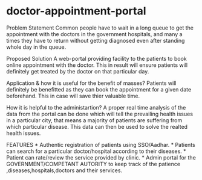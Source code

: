 # doctor-appointment-portal

Problem Statement
      Common people have to wait in a long queue to get the appointment with the doctors in the government hospitals, and many a times they have to return without getting diagnosed even after standing whole day in the queue.
      
 Proposed Solution
      A web-portal providing facility to the patients to book online appointment with the doctor. This in result will ensure patients will definitely get treated by the doctor on that particular day.

 Application & how it is useful for the benefit of masses?
      Patients will definitely be benefitted as they can book the appointment for a given date beforehand. This in case will save thier valuable time.
      
 How it is helpful to the administartion?
      A proper real time analysis of the data from the portal can be done which will tell the prevailing health issues in a particular city, that means a majority of patients are suffering from which particular disease. This data can then be used to solve the realted health issues. 
      
 FEATURES
      * Authentic registration of patients using SSO/Aadhar.
      * Patients can search for a particular doctor/hospital according to their diseases.
      * Patient can rate/review the service provided by clinic.
      * Admin portal for the GOVERNMENT/COMPETANT AUTORITY to keep track of the  patience ,diseases,hospitals,doctors and their services.

   
